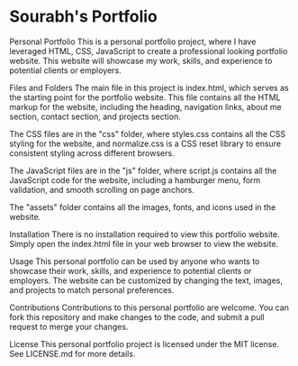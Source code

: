# Sourabh's Portfolio
Personal Portfolio
This is a personal portfolio project, where I have leveraged HTML, CSS, JavaScript to create a professional looking portfolio website. This website will showcase my work, skills, and experience to potential clients or employers.

Files and Folders
The main file in this project is index.html, which serves as the starting point for the portfolio website. This file contains all the HTML markup for the website, including the heading, navigation links, about me section, contact section, and projects section.

The CSS files are in the "css" folder, where styles.css contains all the CSS styling for the website, and normalize.css is a CSS reset library to ensure consistent styling across different browsers.

The JavaScript files are in the "js" folder, where script.js contains all the JavaScript code for the website, including a hamburger menu, form validation, and smooth scrolling on page anchors.

The "assets" folder contains all the images, fonts, and icons used in the website.

Installation
There is no installation required to view this portfolio website. Simply open the index.html file in your web browser to view the website.

Usage
This personal portfolio can be used by anyone who wants to showcase their work, skills, and experience to potential clients or employers. The website can be customized by changing the text, images, and projects to match personal preferences.

Contributions
Contributions to this personal portfolio are welcome. You can fork this repository and make changes to the code, and submit a pull request to merge your changes.

License
This personal portfolio project is licensed under the MIT license. See LICENSE.md for more details.
